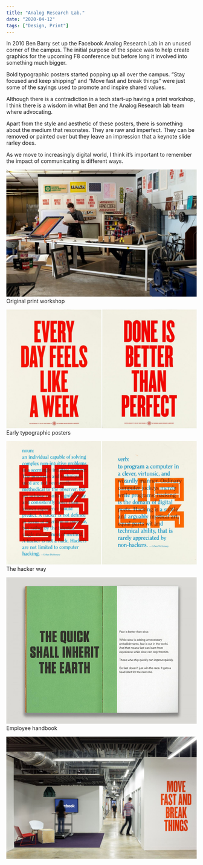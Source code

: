```yaml
---
title: "Analog Research Lab."
date: "2020-04-12"
tags: ["Design, Print"]
---
```


In 2010 Ben Barry set up the Facebook Analog Research Lab in an unused corner of the campus. The initial purpose of the space was to help create graphics for the upcoming F8 conference but before long it involved into something much bigger.

Bold typographic posters started popping up all over the campus. “Stay focused and keep shipping” and “Move fast and break things” were just some of the sayings used to promote and inspire shared values.

Although there is a contradiction in a tech start-up having a print workshop, I think there is a wisdom in what Ben and the Analog Research lab team where advocating.

Apart from the style and aesthetic of these posters, there is something about the medium that resonates. They are raw and imperfect. They can be removed or painted over but they leave an impression that a keynote slide rarley does.

As we move to increasingly digital world, I think it’s important to remember the impact of communicating is different ways.

![Gary Hustwit Urbanized](images/analogResearchLab01.jpg)
Original print workshop

![Gary Hustwit Urbanized](images/analogResearchLab02.jpg)
Early typographic posters

![Gary Hustwit Urbanized](images/analogResearchLab03.jpg)
The hacker way

![Gary Hustwit Urbanized](images/analogResearchLab04.jpg)
Employee handbook

![Gary Hustwit Urbanized](images/analogResearchLab05.jpg)
